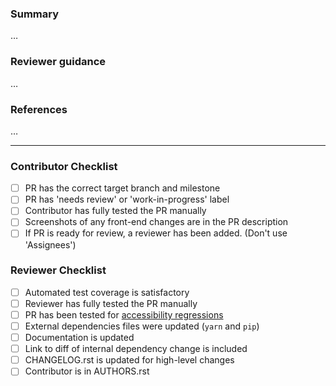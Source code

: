 <!--
Using the PR template:
 1. Following guidance below, replace …'s with your own words
 2. After saving the PR, tick of completed checklist items
 3. Skip checklist items that are not applicable or not necessary
-->

### Summary
<!--
 * description of the change
 * manual verification steps performed
 * screenshots if the PR affects the UI
-->

…

### Reviewer guidance
<!--
 * how can a reviewer test these changes?
 * are there any risky areas that deserve extra testing
-->

…

### References
<!--
 * references to related issues and PRs
 * links to mockups or specs for new features
 * links to the diffs for any dependency updates, e.g. in iceqube or the perseus plugin
-->

…

----

### Contributor Checklist

- [ ] PR has the correct target branch and milestone
- [ ] PR has 'needs review' or 'work-in-progress' label
- [ ] Contributor has fully tested the PR manually
- [ ] Screenshots of any front-end changes are in the PR description
- [ ] If PR is ready for review, a reviewer has been added. (Don't use 'Assignees')

### Reviewer Checklist

- [ ] Automated test coverage is satisfactory
- [ ] Reviewer has fully tested the PR manually
- [ ] PR has been tested for [accessibility regressions](http://kolibri-dev.readthedocs.io/en/develop/manual_testing.html#accessibility-a11y-testing)
- [ ] External dependencies files were updated (`yarn` and `pip`)
- [ ] Documentation is updated
- [ ] Link to diff of internal dependency change is included
- [ ] CHANGELOG.rst is updated for high-level changes
- [ ] Contributor is in AUTHORS.rst
